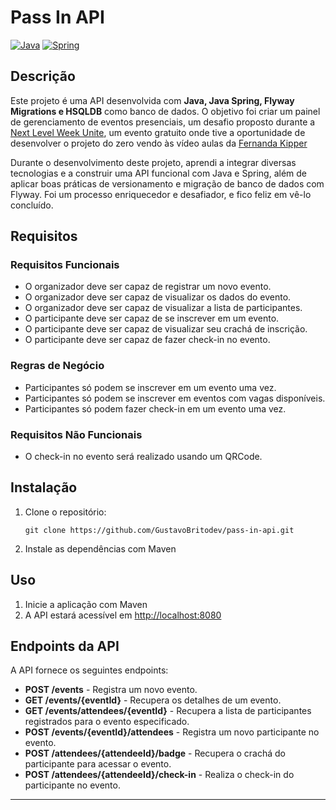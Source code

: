 
# Pass In API

[![Java](https://camo.githubusercontent.com/b0648ef7a9b6980ea27c1caaeb06d5c8503dbb4f9b4d9d7ca1df60a5edc14340/68747470733a2f2f696d672e736869656c64732e696f2f62616467652f6a6176612d2532334544384230302e7376673f7374796c653d666f722d7468652d6261646765266c6f676f3d6f70656e6a646b266c6f676f436f6c6f723d7768697465)](https://camo.githubusercontent.com/b0648ef7a9b6980ea27c1caaeb06d5c8503dbb4f9b4d9d7ca1df60a5edc14340/68747470733a2f2f696d672e736869656c64732e696f2f62616467652f6a6176612d2532334544384230302e7376673f7374796c653d666f722d7468652d6261646765266c6f676f3d6f70656e6a646b266c6f676f436f6c6f723d7768697465) [![Spring](https://camo.githubusercontent.com/c2a58428fe9b38967494da3b0a098f1d28f9cc395e3bbf123cbc14fb36bc1b07/68747470733a2f2f696d672e736869656c64732e696f2f62616467652f737072696e672d2532333644423333462e7376673f7374796c653d666f722d7468652d6261646765266c6f676f3d737072696e67266c6f676f436f6c6f723d7768697465)](https://camo.githubusercontent.com/c2a58428fe9b38967494da3b0a098f1d28f9cc395e3bbf123cbc14fb36bc1b07/68747470733a2f2f696d672e736869656c64732e696f2f62616467652f737072696e672d2532333644423333462e7376673f7374796c653d666f722d7468652d6261646765266c6f676f3d737072696e67266c6f676f436f6c6f723d7768697465)

## Descrição

Este projeto é uma API desenvolvida com **Java, Java Spring, Flyway Migrations e HSQLDB** como banco de dados. O objetivo foi criar um painel de gerenciamento de eventos presenciais, um desafio proposto durante a [Next Level Week Unite](https://www.rocketseat.com.br/eventos/nlw?utm_source=kipperdev&utm_medium=organic&utm_campaign=lead&utm_term=evento-nlw&utm_content=pagevento-lp_evento_nlw_unite_inscricao), um evento gratuito onde tive a oportunidade de desenvolver o projeto do zero vendo às vídeo aulas da [Fernanda Kipper](https://github.com/Fernanda-Kipper)

Durante o desenvolvimento deste projeto, aprendi a integrar diversas tecnologias e a construir uma API funcional com Java e Spring, além de aplicar boas práticas de versionamento e migração de banco de dados com Flyway. Foi um processo enriquecedor e desafiador, e fico feliz em vê-lo concluído.

## Requisitos

### Requisitos Funcionais

-   O organizador deve ser capaz de registrar um novo evento.
-   O organizador deve ser capaz de visualizar os dados do evento.
-   O organizador deve ser capaz de visualizar a lista de participantes.
-   O participante deve ser capaz de se inscrever em um evento.
-   O participante deve ser capaz de visualizar seu crachá de inscrição.
-   O participante deve ser capaz de fazer check-in no evento.

### Regras de Negócio

-   Participantes só podem se inscrever em um evento uma vez.
-   Participantes só podem se inscrever em eventos com vagas disponíveis.
-   Participantes só podem fazer check-in em um evento uma vez.

### Requisitos Não Funcionais

-   O check-in no evento será realizado usando um QRCode.

## Instalação

1.  Clone o repositório:

    `git clone https://github.com/GustavoBritodev/pass-in-api.git` 
    
2.  Instale as dependências com Maven
    

## Uso

1.  Inicie a aplicação com Maven
2.  A API estará acessível em [http://localhost:8080](http://localhost:8080/)
    

## Endpoints da API

A API fornece os seguintes endpoints:

-   **POST /events** - Registra um novo evento.
-   **GET /events/{eventId}** - Recupera os detalhes de um evento.
-   **GET /events/attendees/{eventId}** - Recupera a lista de participantes registrados para o evento especificado.
-   **POST /events/{eventId}/attendees** - Registra um novo participante no evento.
-   **POST /attendees/{attendeeId}/badge** - Recupera o crachá do participante para acessar o evento.
-   **POST /attendees/{attendeeId}/check-in** - Realiza o check-in do participante no evento.

----------
